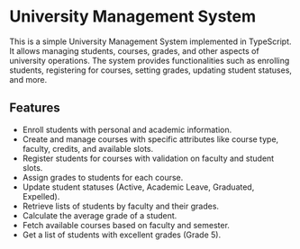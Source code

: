 # University Management System

This is a simple University Management System implemented in TypeScript. It allows managing students, courses, grades, and other aspects of university operations. The system provides functionalities such as enrolling students, registering for courses, setting grades, updating student statuses, and more.

## Features

- Enroll students with personal and academic information.
- Create and manage courses with specific attributes like course type, faculty, credits, and available slots.
- Register students for courses with validation on faculty and student slots.
- Assign grades to students for each course.
- Update student statuses (Active, Academic Leave, Graduated, Expelled).
- Retrieve lists of students by faculty and their grades.
- Calculate the average grade of a student.
- Fetch available courses based on faculty and semester.
- Get a list of students with excellent grades (Grade 5).